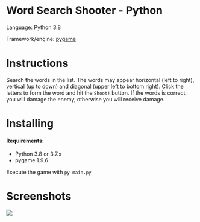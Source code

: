 # Word Search Shooter - Python

Language: Python 3.8

Framework/engine: [pygame](https://pygame.org/)

# Instructions

Search the words in the list. The words may appear horizontal (left to right), vertical (up to down) and diagonal (upper left to bottom right).
Click the letters to form the word and hit the `Shoot!` button. If the words is correct, you will damage the enemy, otherwise you will receive damage.

# Installing

#### Requirements:
* Python 3.8 or 3.7.x
* pygame 1.9.6

Execute the game with `py main.py`

# Screenshots

![](/Word_Search_Shooter_-_Python/WSS-python.png)